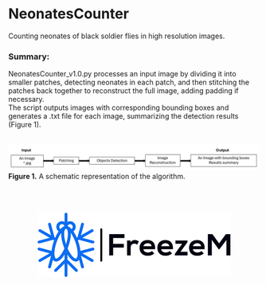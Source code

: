 # NeonatesCounter
Counting neonates of black soldier flies in high resolution images.

### Summary:
NeonatesCounter_v1.0.py processes an input image by dividing it into smaller patches, detecting neonates in each patch, and then stitching the patches back together to reconstruct the full image, adding padding if necessary. <br>
The script outputs images with corresponding bounding boxes and generates a .txt file for each image, summarizing the detection results (Figure 1). <br><br>

![](schematic_pipeline.png)
**Figure 1.** A schematic representation of the algorithm. <br><br><br><br>

<p align="center">
  <img src="FreezeMLogo.png" alt="Version 1.0, 3/2025, All rights reserved to [FreezeM](https://www.freezem.com/)">
</p>
